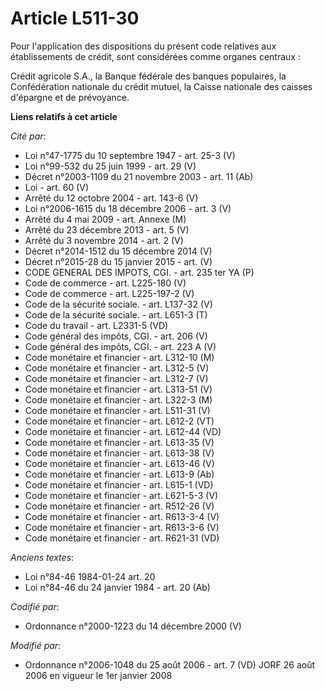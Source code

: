 # Article L511-30

Pour l'application des dispositions du présent code relatives aux établissements de crédit, sont considérées comme organes
centraux :

Crédit agricole S.A., la Banque fédérale des banques populaires, la Confédération nationale du crédit mutuel, la Caisse
nationale des caisses d'épargne et de prévoyance.

**Liens relatifs à cet article**

_Cité par_:

  - Loi n°47-1775 du 10 septembre 1947 - art. 25-3 (V)
  - Loi n°99-532 du 25 juin 1999 - art. 29 (V)
  - Décret n°2003-1109 du 21 novembre 2003 - art. 11 (Ab)
  - Loi - art. 60 (V)
  - Arrêté du 12 octobre 2004 - art. 143-6 (V)
  - Loi n°2006-1615 du 18 décembre 2006 - art. 3 (V)
  - Arrêté du 4 mai 2009 - art. Annexe (M)
  - Arrêté du 23 décembre 2013 - art. 5 (V)
  - Arrêté du 3 novembre 2014 - art. 2 (V)
  - Décret n°2014-1512 du 15 décembre 2014 (V)
  - Décret n°2015-28 du 15 janvier 2015 - art. (V)
  - CODE GENERAL DES IMPOTS, CGI. - art. 235 ter YA (P)
  - Code de commerce - art. L225-180 (V)
  - Code de commerce - art. L225-197-2 (V)
  - Code de la sécurité sociale. - art. L137-32 (V)
  - Code de la sécurité sociale. - art. L651-3 (T)
  - Code du travail - art. L2331-5 (VD)
  - Code général des impôts, CGI. - art. 206 (V)
  - Code général des impôts, CGI. - art. 223 A (V)
  - Code monétaire et financier - art. L312-10 (M)
  - Code monétaire et financier - art. L312-5 (V)
  - Code monétaire et financier - art. L312-7 (V)
  - Code monétaire et financier - art. L313-51 (V)
  - Code monétaire et financier - art. L322-3 (M)
  - Code monétaire et financier - art. L511-31 (V)
  - Code monétaire et financier - art. L612-2 (VT)
  - Code monétaire et financier - art. L612-44 (VD)
  - Code monétaire et financier - art. L613-35 (V)
  - Code monétaire et financier - art. L613-38 (V)
  - Code monétaire et financier - art. L613-46 (V)
  - Code monétaire et financier - art. L613-9 (Ab)
  - Code monétaire et financier - art. L615-1 (VD)
  - Code monétaire et financier - art. L621-5-3 (V)
  - Code monétaire et financier - art. R512-26 (V)
  - Code monétaire et financier - art. R613-3-4 (V)
  - Code monétaire et financier - art. R613-3-6 (V)
  - Code monétaire et financier - art. R621-31 (VD)

_Anciens textes_:

  - Loi n°84-46 1984-01-24 art. 20
  - Loi n°84-46 du 24 janvier 1984 - art. 20 (Ab)

_Codifié par_:

  - Ordonnance n°2000-1223 du 14 décembre 2000 (V)

_Modifié par_:

  - Ordonnance n°2006-1048 du 25 août 2006 - art. 7 (VD) JORF 26 août 2006 en vigueur le 1er janvier 2008

